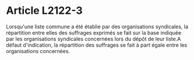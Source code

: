 # Article L2122-3

Lorsqu'une liste commune a été établie par des organisations syndicales, la répartition entre elles des suffrages exprimés se fait sur la base indiquée par les organisations syndicales concernées lors du dépôt de leur liste.A défaut d'indication, la répartition des suffrages se fait à part égale entre les organisations concernées.